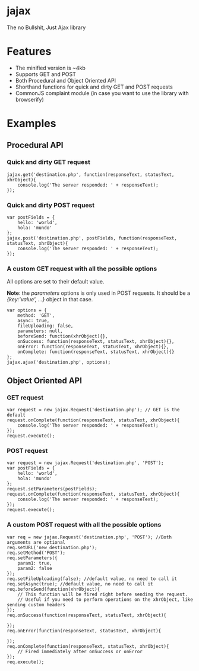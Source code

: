 # jajax

The no Bullshit, Just Ajax library

# Features

* The minified version is ~4kb
* Supports GET and POST
* Both Procedural and Object Oriented API
* Shorthand functions for quick and dirty GET and POST requests
* CommonJS complaint module (in case you want to use the library with browserify)

# Examples

## Procedural API

### Quick and dirty GET request

    jajax.get('destination.php', function(responseText, statusText, xhrObject){
        console.log('The server responded: ' + responseText);
    });

### Quick and dirty POST request

    var postFields = {
        hello: 'world',
        hola: 'mundo'
    };
    jajax.post('destination.php', postFields, function(responseText, statusText, xhrObject){
        console.log('The server responded: ' + responseText);
    });

### A custom GET request with all the possible options

All options are set to their default value.

**Note**: the *parameters* options is only used in POST requests. It should be a *{key:'value', ...}* object in that case.

    var options = {
        method: 'GET',
        async: true,
        fileUploading: false,
        parameters: null,
        beforeSend: function(xhrObject){},
        onSuccess: function(responseText, statusText, xhrObject){},
        onError: function(responseText, statusText, xhrObject){},
        onComplete: function(responseText, statusText, xhrObject){}
    };
    jajax.ajax('destination.php', options);

## Object Oriented API

### GET request

    var request = new jajax.Request('destination.php'); // GET is the default
    request.onComplete(function(responseText, statusText, xhrObject){
        console.log('The server responded: ' + responseText);
    });
    request.execute();

### POST request

    var request = new jajax.Request('destination.php', 'POST');
    var postFields = {
        hello: 'world',
        hola: 'mundo'
    };
    request.setParameters(postFields);
    request.onComplete(function(responseText, statusText, xhrObject){
        console.log('The server responded: ' + responseText);
    });
    request.execute();

### A custom POST request with all the possible options

    var req = new jajax.Request('destination.php', 'POST'); //Both arguments are optional
    req.setURL('new_destination.php');
    req.setMethod('POST');
    req.setParameters({
        param1: true,
        param2: false
    });
    req.setFileUploading(false); //default value, no need to call it
    req.setAsync(true); //default value, no need to call it
    req.beforeSend(function(xhrObject){
        // This function will be fired right before sending the request.
        // Useful if you need to perform operations on the xhrObject, like sending custom headers
    });
    req.onSuccess(function(responseText, statusText, xhrObject){

    });
    req.onError(function(responseText, statusText, xhrObject){

    });
    req.onComplete(function(responseText, statusText, xhrObject){
        // Fired immediately after onSuccess or onError
    });
    req.execute();